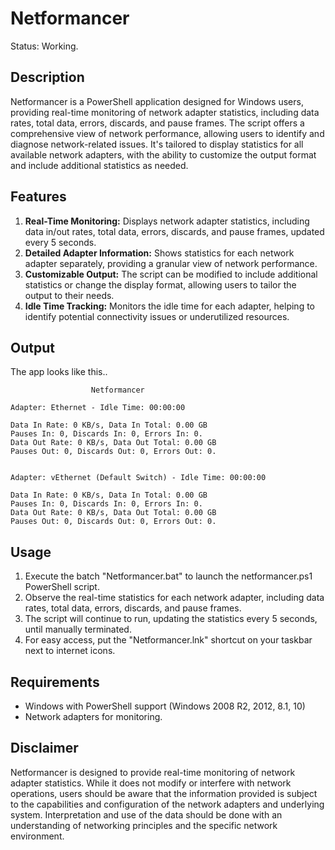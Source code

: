 # Netformancer
Status: Working.

## Description
Netformancer is a PowerShell application designed for Windows users, providing real-time monitoring of network adapter statistics, including data rates, total data, errors, discards, and pause frames. 
The script offers a comprehensive view of network performance, allowing users to identify and diagnose network-related issues.
It's tailored to display statistics for all available network adapters, with the ability to customize the output format and include additional statistics as needed.

## Features

1. **Real-Time Monitoring:** Displays network adapter statistics, including data in/out rates, total data, errors, discards, and pause frames, updated every 5 seconds.
2. **Detailed Adapter Information:** Shows statistics for each network adapter separately, providing a granular view of network performance.
3. **Customizable Output:** The script can be modified to include additional statistics or change the display format, allowing users to tailor the output to their needs.
4. **Idle Time Tracking:** Monitors the idle time for each adapter, helping to identify potential connectivity issues or underutilized resources.

## Output
The app looks like this..
```
                  Netformancer

Adapter: Ethernet - Idle Time: 00:00:00

Data In Rate: 0 KB/s, Data In Total: 0.00 GB
Pauses In: 0, Discards In: 0, Errors In: 0.
Data Out Rate: 0 KB/s, Data Out Total: 0.00 GB
Pauses Out: 0, Discards Out: 0, Errors Out: 0.


Adapter: vEthernet (Default Switch) - Idle Time: 00:00:00

Data In Rate: 0 KB/s, Data In Total: 0.00 GB
Pauses In: 0, Discards In: 0, Errors In: 0.
Data Out Rate: 0 KB/s, Data Out Total: 0.00 GB
Pauses Out: 0, Discards Out: 0, Errors Out: 0.
```

## Usage

1. Execute the batch "Netformancer.bat" to launch the netformancer.ps1 PowerShell script.
2. Observe the real-time statistics for each network adapter, including data rates, total data, errors, discards, and pause frames.
3. The script will continue to run, updating the statistics every 5 seconds, until manually terminated.
4. For easy access, put the "Netformancer.lnk" shortcut on your taskbar next to internet icons.

## Requirements

- Windows with PowerShell support (Windows 2008 R2, 2012, 8.1, 10)
- Network adapters for monitoring.

## Disclaimer

Netformancer is designed to provide real-time monitoring of network adapter statistics. While it does not modify or interfere with network operations, users should be aware that the information provided is subject to the capabilities and configuration of the network adapters and underlying system. Interpretation and use of the data should be done with an understanding of networking principles and the specific network environment.
